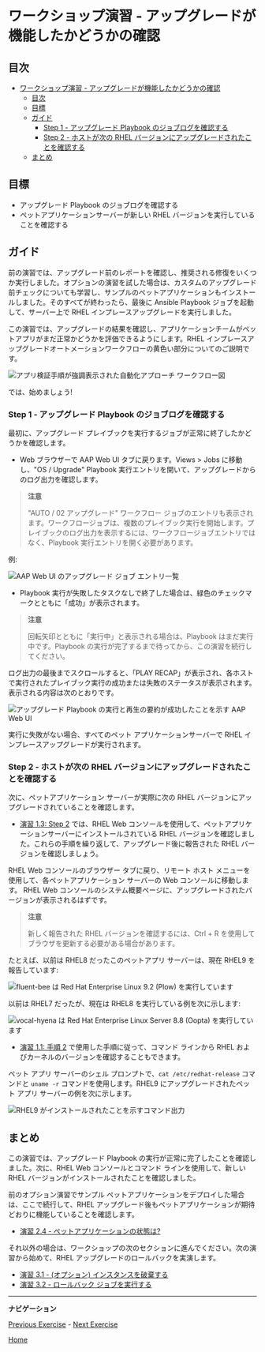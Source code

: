 # ワークショップ演習 - アップグレードが機能したかどうかの確認

## 目次

- [ワークショップ演習 - アップグレードが機能したかどうかの確認](#workshop-exercise---check-if-the-upgrades-worked)
  - [目次](#目次)
  - [目標](#目標)
  - [ガイド](#ガイド)
    - [Step 1 - アップグレード Playbook のジョブログを確認する](#step-1---アップグレード-playbook-のジョブログを確認する)
    - [Step 2 - ホストが次の RHEL バージョンにアップグレードされたことを確認する](#step-2---ホストが次の-rhel-バージョンにアップグレードされたことを確認する)
  - [まとめ](#まとめ)

## 目標

* アップグレード Playbook のジョブログを確認する
* ペットアプリケーションサーバーが新しい RHEL バージョンを実行していることを確認する

## ガイド

前の演習では、アップグレード前のレポートを確認し、推奨される修復をいくつか実行しました。オプションの演習を試した場合は、カスタムのアップグレード前チェックについても学習し、サンプルのペットアプリケーションもインストールしました。そのすべてが終わったら、最後に Ansible Playbook ジョブを起動して、サーバー上で RHEL インプレースアップグレードを実行しました。

この演習では、アップグレードの結果を確認し、アプリケーションチームがペットアプリがまだ正常かどうかを評価できるようにします。RHEL インプレースアップグレードオートメーションワークフローの黄色い部分についてのご説明です。

![アプリ検証手順が強調表示された自動化アプローチ ワークフロー図](images/ripu-workflow-hl-validate.svg)

では、始めましょう!

### Step 1 - アップグレード Playbook のジョブログを確認する

最初に、アップグレード プレイブックを実行するジョブが正常に終了したかどうかを確認します。

- Web ブラウザーで AAP Web UI タブに戻ります。Views > Jobs に移動し、"OS / Upgrade" Playbook 実行エントリを開いて、アップグレードからのログ出力を確認します。

> **注意**
>
> "AUTO / 02 アップグレード" ワークフロー ジョブのエントリも表示されます。ワークフロージョブは、複数のプレイブック実行を開始します。プレイブックのログ出力を表示するには、ワークフロージョブエントリではなく、Playbook 実行エントリを開く必要があります。

例:

![AAP Web UI のアップグレード ジョブ エントリ一覧](images/upgrade_jobs.svg)

- Playbook 実行が失敗したタスクなしで終了した場合は、緑色のチェックマークとともに「成功」​​が表示されます。

> **注意**
>
> 回転矢印とともに「実行中」と表示される場合は、Playbook はまだ実行中です。Playbook の実行が完了するまで待ってから、この演習を続行してください。

ログ出力の最後までスクロールすると、「PLAY RECAP」が表示され、各ホストで実行されたプレイブック実行の成功または失敗のステータスが表示されます。表示される内容は次のとおりです。

![アップグレード Playbook の実行と再生の要約が成功したことを示す AAP Web UI](images/upgrade_play_recap.svg)

実行に失敗がない場合、すべてのペット アプリケーションサーバーで RHEL インプレースアップグレードが実行されます。

### Step 2 - ホストが次の RHEL バージョンにアップグレードされたことを確認する

次に、ペットアプリケーション サーバーが実際に次の RHEL バージョンにアップグレードされていることを確認します。

- [演習 1.3: Step 2](../1.3-report/README.ja.md#step-2---rhel-web-コンソールの操作) では、RHEL Web コンソールを使用して、ペットアプリケーションサーバーにインストールされている RHEL バージョンを確認しました。これらの手順を繰り返して、アップグレード後に報告された RHEL バージョンを確認しましょう。

RHEL Web コンソールのブラウザー タブに戻り、リモート ホスト メニューを使用して、各ペットアプリケーション サーバーの Web コンソールに移動します。 RHEL Web コンソールのシステム概要ページに、アップグレードされたバージョンが表示されるはずです。

> **注意**
>
> 新しく報告された RHEL バージョンを確認するには、Ctrl + R を使用してブラウザを更新する必要がある場合があります。

たとえば、以前は RHEL8 だったこのペットアプリ サーバーは、現在 RHEL9 を報告しています:

![fluent-bee は Red Hat Enterprise Linux 9.2 (Plow) を実行しています](images/rhel9_upgraded.svg)

以前は RHEL7 だったが、現在は RHEL8 を実行している例を次に示します:

![vocal-hyena は Red Hat Enterprise Linux Server 8.8 (Oopta) を実行しています](images/rhel8_upgraded.svg)

- [演習 1.1: 手順 2](../1.1-setup/README.ja.md#step-2---ターミナルセッションを開く) で使用した手順に従って、コマンド ラインから RHEL およびカーネルのバージョンを確認することもできます。

ペット アプリ サーバーのシェル プロンプトで、`cat /etc/redhat-release` コマンドと `uname -r` コマンドを使用します。RHEL9 にアップグレードされたペット アプリ サーバーの例を次に示します。

![RHEL9 がインストールされたことを示すコマンド出力](images/rhel9_commands.svg)

## まとめ

この演習では、アップグレード Playbook の実行が正常に完了したことを確認しました。次に、RHEL Web コンソールとコマンド ラインを使用して、新しい RHEL バージョンがインストールされたことを確認しました。

前のオプション演習でサンプル ペットアプリケーションをデプロイした場合は、ここで続行して、RHEL アップグレード後もペットアプリケーションが期待どおりに機能していることを確認します。

- [演習 2.4 - ペットアプリケーションの状態は?](../2.4-check-pet-app/README.ja.md)

それ以外の場合は、ワークショップの次のセクションに進んでください。次の演習から始めて、RHEL アップグレードのロールバックを実演します。

- [演習 3.1 - (オプション) インスタンスを破棄する](../3.1-rm-rf/README.ja.md)
- [演習 3.2 - ロールバック ジョブを実行する](../3.2-rollback/README.ja.md)

---

**ナビゲーション**

[Previous Exercise](../2.1-upgrade/README.ja.md) - [Next Exercise](../2.4-check-pet-app/README.ja.md)

[Home](../README.ja.md)
